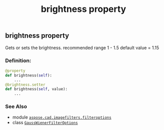 ﻿---
title: brightness property
second_title: Aspose.CAD for Python via .NET API References
description: 
type: docs
weight: 30
url: /aspose.cad.imagefilters.filteroptions/gausswienerfilteroptions/brightness/
is_root: false
---

## brightness property


Gets or sets the brightness.
recommended range 1 - 1.5
default value = 1.15
### Definition:
```python
@property
def brightness(self):
    ...
@brightness.setter
def brightness(self, value):
    ...
```

### See Also
* module [`aspose.cad.imagefilters.filteroptions`](../../)
* class [`GaussWienerFilterOptions`](/cad/python-net/aspose.cad.imagefilters.filteroptions/gausswienerfilteroptions)

